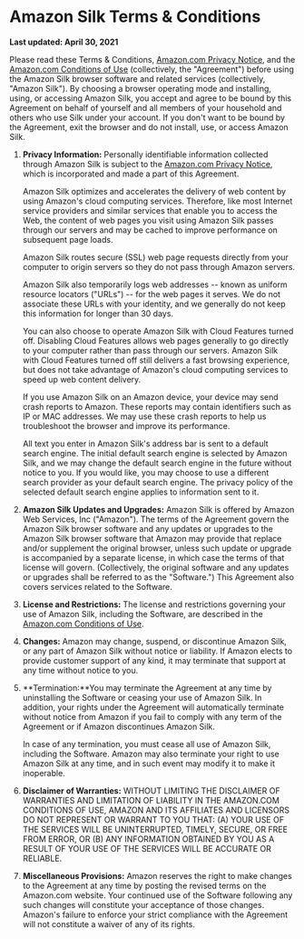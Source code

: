 Amazon Silk Terms & Conditions
==============================

**Last updated: April 30, 2021**

Please read these Terms & Conditions, [Amazon.com Privacy Notice](https://www.amazon.com/privacy), and the [Amazon.com Conditions of Use](https://www.amazon.com/gp/help/customer/display.html?&nodeId=508088) (collectively, the "Agreement") before using the Amazon Silk browser software and related services (collectively, "Amazon Silk"). By choosing a browser operating mode and installing, using, or accessing Amazon Silk, you accept and agree to be bound by this Agreement on behalf of yourself and all members of your household and others who use Silk under your account. If you don't want to be bound by the Agreement, exit the browser and do not install, use, or access Amazon Silk.

  

1.  **Privacy Information:** Personally identifiable information collected through Amazon Silk is subject to the [Amazon.com Privacy Notice](https://www.amazon.com/privacy), which is incorporated and made a part of this Agreement.
    
    Amazon Silk optimizes and accelerates the delivery of web content by using Amazon's cloud computing services. Therefore, like most Internet service providers and similar services that enable you to access the Web, the content of web pages you visit using Amazon Silk passes through our servers and may be cached to improve performance on subsequent page loads.
    
    Amazon Silk routes secure (SSL) web page requests directly from your computer to origin servers so they do not pass through Amazon servers.
    
    Amazon Silk also temporarily logs web addresses -- known as uniform resource locators ("URLs") -- for the web pages it serves. We do not associate these URLs with your identity, and we generally do not keep this information for longer than 30 days.
    
    You can also choose to operate Amazon Silk with Cloud Features turned off. Disabling Cloud Features allows web pages generally to go directly to your computer rather than pass through our servers. Amazon Silk with Cloud Features turned off still delivers a fast browsing experience, but does not take advantage of Amazon's cloud computing services to speed up web content delivery.
    
    If you use Amazon Silk on an Amazon device, your device may send crash reports to Amazon. These reports may contain identifiers such as IP or MAC addresses. We may use these crash reports to help us troubleshoot the browser and improve its performance.
    
    All text you enter in Amazon Silk's address bar is sent to a default search engine. The initial default search engine is selected by Amazon Silk, and we may change the default search engine in the future without notice to you. If you would like, you may choose to use a different search provider as your default search engine. The privacy policy of the selected default search engine applies to information sent to it.
    
2.  **Amazon Silk Updates and Upgrades:** Amazon Silk is offered by Amazon Web Services, Inc ("Amazon"). The terms of the Agreement govern the Amazon Silk browser software and any updates or upgrades to the Amazon Silk browser software that Amazon may provide that replace and/or supplement the original browser, unless such update or upgrade is accompanied by a separate license, in which case the terms of that license will govern. (Collectively, the original software and any updates or upgrades shall be referred to as the "Software.") This Agreement also covers services related to the Software.
3.  **License and Restrictions:** The license and restrictions governing your use of Amazon Silk, including the Software, are described in the [Amazon.com Conditions of Use](https://www.amazon.com/gp/help/customer/display.html/?nodeId=508088).
4.  **Changes:** Amazon may change, suspend, or discontinue Amazon Silk, or any part of Amazon Silk without notice or liability. If Amazon elects to provide customer support of any kind, it may terminate that support at any time without notice to you.
5.  **Termination:**You may terminate the Agreement at any time by uninstalling the Software or ceasing your use of Amazon Silk. In addition, your rights under the Agreement will automatically terminate without notice from Amazon if you fail to comply with any term of the Agreement or if Amazon discontinues Amazon Silk.
    
    In case of any termination, you must cease all use of Amazon Silk, including the Software. Amazon may also terminate your right to use Amazon Silk at any time, and in such event may modify it to make it inoperable.
    
6.  **Disclaimer of Warranties:** WITHOUT LIMITING THE DISCLAIMER OF WARRANTIES AND LIMITATION OF LIABILITY IN THE AMAZON.COM CONDITIONS OF USE, AMAZON AND ITS AFFILIATES AND LICENSORS DO NOT REPRESENT OR WARRANT TO YOU THAT: (A) YOUR USE OF THE SERVICES WILL BE UNINTERRUPTED, TIMELY, SECURE, OR FREE FROM ERROR, OR (B) ANY INFORMATION OBTAINED BY YOU AS A RESULT OF YOUR USE OF THE SERVICES WILL BE ACCURATE OR RELIABLE.
7.  **Miscellaneous Provisions:** Amazon reserves the right to make changes to the Agreement at any time by posting the revised terms on the Amazon.com website. Your continued use of the Software following any such changes will constitute your acceptance of those changes. Amazon's failure to enforce your strict compliance with the Agreement will not constitute a waiver of any of its rights.